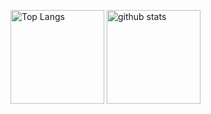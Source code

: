 <p align="left"> 
  <img alt="Top Langs" height="150px" src="https://github-readme-stats.vercel.app/api/top-langs/?username=Koala-Mana&layout=compact&show_icons=true&theme=onedark" />
  <img alt="github stats" height="150px" src="https://github-readme-stats.vercel.app/api?username=Koala-Mana&theme=onedark&show_icons=ture" />
</p>
